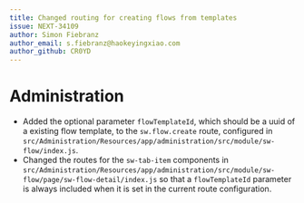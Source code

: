```yaml
---
title: Changed routing for creating flows from templates
issue: NEXT-34109
author: Simon Fiebranz
author_email: s.fiebranz@haokeyingxiao.com
author_github: CR0YD
---
```

# Administration
* Added the optional parameter `flowTemplateId`, which should be a uuid of a existing flow template, to the `sw.flow.create` route, configured in `src/Administration/Resources/app/administration/src/module/sw-flow/index.js`.
* Changed the routes for the `sw-tab-item` components in `src/Administration/Resources/app/administration/src/module/sw-flow/page/sw-flow-detail/index.js` so that a `flowTemplateId` parameter is always included when it is set in the current route configuration.

